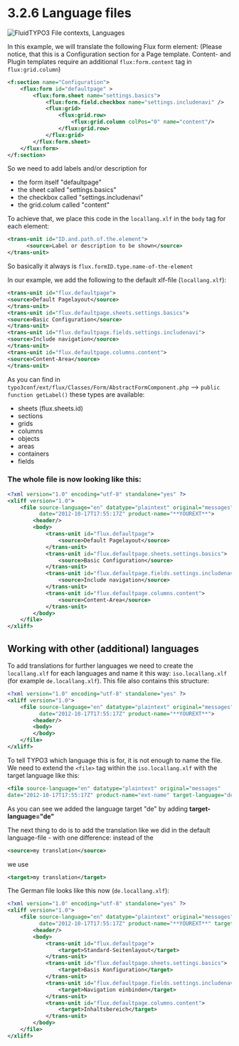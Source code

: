 3.2.6 Language files
====================

![FluidTYPO3 File contexts, Languages](../Images/FileContext/Languages.svgz)


In this example, we will translate the following Flux form element:
(Please notice, that this is a Configuration section for a Page template. Content- and Plugin templates require an additional
``flux:form.content`` tag in ``flux:grid.column``)

```xml
<f:section name="Configuration">
    <flux:form id="defaultpage" >
        <flux:form.sheet name="settings.basics">
            <flux:form.field.checkbox name="settings.includenavi" />
            <flux:grid>
                <flux:grid.row>
                    <flux:grid.column colPos="0" name="content"/>
                </flux:grid.row>
            </flux:grid>
        </flux:form.sheet>
    </flux:form>
</f:section>
```

So we need to add labels and/or description for

- the form itself "defaultpage"
- the sheet called "settings.basics"
- the checkbox called "settings.includenavi"
- the grid.colum called "content"

To achieve that, we place this code in the ``locallang.xlf`` in the ``body`` tag for each element:
```xml
<trans-unit id="ID.and.path.of.the.element">
      <source>Label or description to be shown</source>
</trans-unit>
```
So basically it always is ``flux.formID.type.name-of-the-element``

In our example, we add the following to the default xlf-file (``locallang.xlf``):

```xml
<trans-unit id="flux.defaultpage">
<source>Default Pagelayout</source>
</trans-unit>
<trans-unit id="flux.defaultpage.sheets.settings.basics">
<source>Basic Configuration</source>
</trans-unit>
<trans-unit id="flux.defaultpage.fields.settings.includenavi">
<source>Include navigation</source>
</trans-unit>
<trans-unit id="flux.defaultpage.columns.content">
<source>Content-Area</source>
</trans-unit>
```

As you can find in ``typo3conf/ext/flux/Classes/Form/AbstractFormComponent.php`` --> ``public function getLabel()`` these types
are available:

- sheets (flux.sheets.id)
- sections
- grids
- columns
- objects
- areas
- containers
- fields

### The whole file is now looking like this: ###

```xml
<?xml version="1.0" encoding="utf-8" standalone="yes" ?>
<xliff version="1.0">
    <file source-language="en" datatype="plaintext" original="messages"
          date="2012-10-17T17:55:17Z" product-name="**YOUREXT**">
        <header/>
        <body>
            <trans-unit id="flux.defaultpage">
				<source>Default Pagelayout</source>
			</trans-unit>
			<trans-unit id="flux.defaultpage.sheets.settings.basics">
				<source>Basic Configuration</source>
			</trans-unit>
			<trans-unit id="flux.defaultpage.fields.settings.includenavi">
				<source>Include navigation</source>
			</trans-unit>
			<trans-unit id="flux.defaultpage.columns.content">
				<source>Content-Area</source>
			</trans-unit>
        </body>
    </file>
</xliff>
```

## Working with other (additional) languages ##

To add translations for further languages we need to create the ``locallang.xlf`` for each languages and name it this way:
``iso.locallang.xlf`` (for example ``de.locallang.xlf``). This file also contains this structure:

```xml
<?xml version="1.0" encoding="utf-8" standalone="yes" ?>
<xliff version="1.0">
    <file source-language="en" datatype="plaintext" original="messages"
          date="2012-10-17T17:55:17Z" product-name="**YOUREXT**">
        <header/>
        <body>
        </body>
    </file>
</xliff>
```

To tell TYPO3 which language this is for, it is not enough to name the file. We need to extend the ``<file>`` tag within the
``iso.locallang.xlf`` with the target language like this:

```xml
<file source-language="en" datatype="plaintext" original="messages"
date="2012-10-17T17:55:17Z" product-name="ext-name" target-language="de">
```

As you can see we added the language target "de" by adding **target-language="de"**

The next thing to do is to add the translation like we did in the default language-file - with one difference: instead of the
```xml
<source>my translation</source>
```

we use

```xml
<target>my translation</target>
```

The German file looks like this now (``de.locallang.xlf``):

```xml
<?xml version="1.0" encoding="utf-8" standalone="yes" ?>
<xliff version="1.0">
	<file source-language="en" datatype="plaintext" original="messages"
	      date="2012-10-17T17:55:17Z" product-name="**YOUREXT**" target-language="de">
		<header/>
		<body>
			<trans-unit id="flux.defaultpage">
				<target>Standard-Seitenlayout</target>
			</trans-unit>
			<trans-unit id="flux.defaultpage.sheets.settings.basics">
				<target>Basis Konfiguration</target>
			</trans-unit>
			<trans-unit id="flux.defaultpage.fields.settings.includenavi">
				<target>Navigation einbinden</target>
			</trans-unit>
			<trans-unit id="flux.defaultpage.columns.content">
				<target>Inhaltsbereich</target>
			</trans-unit>
		</body>
	</file>
</xliff>
```

